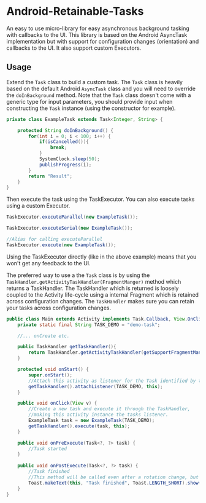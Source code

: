 # Android-Retainable-Tasks
An easy to use micro-library for easy asynchronous background tasking with callbacks to the UI. This library is based on the Android AsyncTask implementation but with support for configuration changes (orientation) and callbacks to the UI. It also support custom Executors.

Usage
--------
Extend the `Task` class to build a custom task. The `Task` class is heavily based on the default Android `AsyncTask` class and you will need to override the `doInBackground` method. Note that the `Task` class doesn't come with a generic type for input parameters, you should provide input when constructing the `Task` instance (using the constructor for example).

```java
private class ExampleTask extends Task<Integer, String> {

	protected String doInBackground() {
		for(int i = 0; i < 100; i++) {
			if(isCancelled()){
				break;
			}
			SystemClock.sleep(50);
			publishProgress(i);
		}
		return "Result";
	}
}
```

Then execute the task using the TaskExecutor. You can also execute tasks using a custom Executor.

```java
TaskExecutor.executeParallel(new ExampleTask());
```

```java
TaskExecutor.executeSerial(new ExampleTask());
```

```java
//Alias for calling executeParallel
TaskExecutor.execute(new ExampleTask());
```

Using the TaskExecutor directly (like in the above example) means that you won't get any feedback to the UI.

The preferred way to use a the `Task` class is by using the `TaskHandler.getActivityTaskHandler(FragmentManger)` method which returns a TaskHandler. The TaskHandler which is returned is loosely coupled to the Activity life-cycle using a internal Fragment which is retained across configuration changes. The `TaskHandler` makes sure you can retain your tasks across configuration changes.

```java
public class Main extends Activity implements Task.Callback, View.OnClickListener {
	private static final String TASK_DEMO = "demo-task";

	//... onCreate etc.

	public TaskHandler getTaskHandler(){
		return TaskHandler.getActivityTaskHandler(getSupportFragmentManager());
	}

	protected void onStart() {
		super.onStart();
		//Attach this activity as listener for the Task identified by tag TASK_DEMO
		getTaskHandler().attachListener(TASK_DEMO, this);
	}

	public void onClick(View v) {
		//Create a new task and execute it through the TaskHandler,
		//making this activity instance the tasks listener.
		ExampleTask task = new ExampleTask(TASK_DEMO);
		getTaskHandler().execute(task, this);
	}

	public void onPreExecute(Task<?, ?> task) {
		//Task started
	}
	
	public void onPostExecute(Task<?, ?> task) {
		//Task finished
		//This method will be called even after a rotation change, but within the new Activity instance)
		Toast.makeText(this, "Task finished", Toast.LENGTH_SHORT).show();
	}
}
```